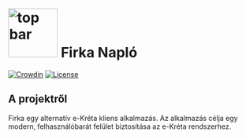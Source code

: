 # <img src="https://etc.qwit.cloud/random" alt="top bar" width="100px"> Firka Napló

[![Crowdin](https://badges.crowdin.net/firka/localized.svg)](https://crowdin.com/project/firka)
[![License](https://img.shields.io/badge/License-AGPL_v3-blue.svg)](LICENSE.md)

## A projektről

Firka egy alternatív e-Kréta kliens alkalmazás. Az alkalmazás célja egy modern, felhasználóbarát felület biztosítása az e-Kréta rendszerhez.